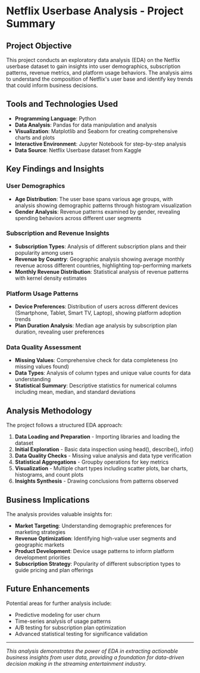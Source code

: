 # Netflix Userbase Analysis - Project Summary

## Project Objective

This project conducts an exploratory data analysis (EDA) on the Netflix userbase dataset to gain insights into user demographics, subscription patterns, revenue metrics, and platform usage behaviors. The analysis aims to understand the composition of Netflix's user base and identify key trends that could inform business decisions.

## Tools and Technologies Used

- **Programming Language**: Python
- **Data Analysis**: Pandas for data manipulation and analysis
- **Visualization**: Matplotlib and Seaborn for creating comprehensive charts and plots
- **Interactive Environment**: Jupyter Notebook for step-by-step analysis
- **Data Source**: Netflix Userbase dataset from Kaggle

## Key Findings and Insights

### User Demographics
- **Age Distribution**: The user base spans various age groups, with analysis showing demographic patterns through histogram visualization
- **Gender Analysis**: Revenue patterns examined by gender, revealing spending behaviors across different user segments

### Subscription and Revenue Insights
- **Subscription Types**: Analysis of different subscription plans and their popularity among users
- **Revenue by Country**: Geographic analysis showing average monthly revenue across different countries, highlighting top-performing markets
- **Monthly Revenue Distribution**: Statistical analysis of revenue patterns with kernel density estimates

### Platform Usage Patterns
- **Device Preferences**: Distribution of users across different devices (Smartphone, Tablet, Smart TV, Laptop), showing platform adoption trends
- **Plan Duration Analysis**: Median age analysis by subscription plan duration, revealing user preferences

### Data Quality Assessment
- **Missing Values**: Comprehensive check for data completeness (no missing values found)
- **Data Types**: Analysis of column types and unique value counts for data understanding
- **Statistical Summary**: Descriptive statistics for numerical columns including mean, median, and standard deviations

## Analysis Methodology

The project follows a structured EDA approach:
1. **Data Loading and Preparation** - Importing libraries and loading the dataset
2. **Initial Exploration** - Basic data inspection using head(), describe(), info()
3. **Data Quality Checks** - Missing value analysis and data type verification
4. **Statistical Aggregations** - Groupby operations for key metrics
5. **Visualization** - Multiple chart types including scatter plots, bar charts, histograms, and count plots
6. **Insights Synthesis** - Drawing conclusions from patterns observed

## Business Implications

The analysis provides valuable insights for:
- **Market Targeting**: Understanding demographic preferences for marketing strategies
- **Revenue Optimization**: Identifying high-value user segments and geographic markets
- **Product Development**: Device usage patterns to inform platform development priorities
- **Subscription Strategy**: Popularity of different subscription types to guide pricing and plan offerings

## Future Enhancements

Potential areas for further analysis include:
- Predictive modeling for user churn
- Time-series analysis of usage patterns
- A/B testing for subscription plan optimization
- Advanced statistical testing for significance validation

---

*This analysis demonstrates the power of EDA in extracting actionable business insights from user data, providing a foundation for data-driven decision making in the streaming entertainment industry.*